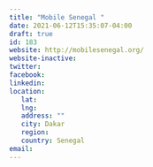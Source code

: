 ```yaml
---
title: "Mobile Senegal "
date: 2021-06-12T15:35:07-04:00
draft: true
id: 183
website: http://mobilesenegal.org/
website-inactive: 
twitter: 
facebook: 
linkedin: 
location: 
   lat: 
   lng: 
   address: ""
   city: Dakar
   region: 
   country: Senegal
email: 
---
```


